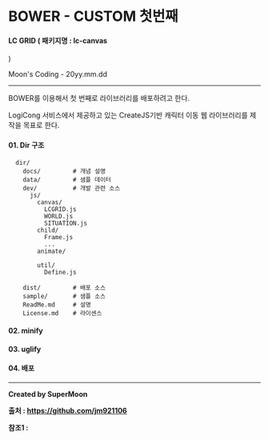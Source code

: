 # BOWER - CUSTOM 첫번째

#### LC GRID ( 패키지명 : lc-canvas
   )

Moon's Coding - 20yy.mm.dd

<hr>

BOWER를 이용해서 첫 번째로 라이브러리를 배포하려고 한다.

LogiCong 서비스에서 제공하고 있는 CreateJS기반 캐릭터 이동 웹 라이브러리를 제작을 목표로 한다.

#### 01. Dir 구조

```
  dir/
    docs/         # 개념 설명
    data/         # 샘플 데이터
    dev/          # 개발 관련 소스
      js/
        canvas/
          LCGRID.js
          WORLD.js
          SITUATION.js
        child/
          Frame.js
          ...
        animate/

        util/
          Define.js

    dist/         # 배포 소스
    sample/       # 샘플 소스
    ReadMe.md     # 설명
    License.md    # 라이센스
```

#### 02. minify

#### 03. uglify

#### 04. 배포

<hr>

**Created by SuperMoon**

**출처 : https://github.com/jm921106**

**참조1 :**
